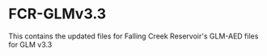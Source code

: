 # FCR-GLMv3.3
This contains the updated files for Falling Creek Reservoir's GLM-AED files for GLM v3.3
